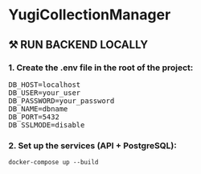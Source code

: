 # YugiCollectionManager

## ⚒️ RUN BACKEND LOCALLY
### 1. Create the .env file in the root of the project:
<pre>
DB_HOST=localhost
DB_USER=your_user
DB_PASSWORD=your_password
DB_NAME=dbname
DB_PORT=5432
DB_SSLMODE=disable
</pre>

### 2. Set up the services (API + PostgreSQL):
`docker-compose up --build`
